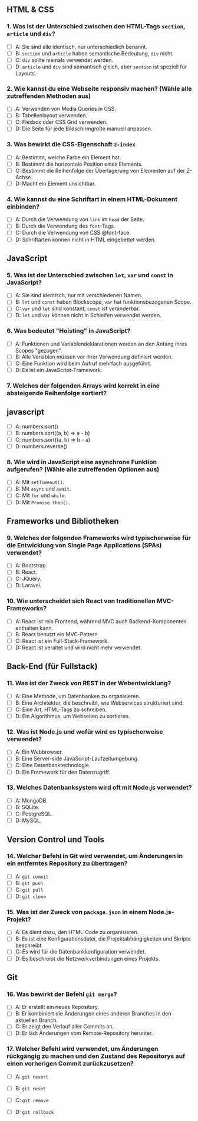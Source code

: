 ## HTML & CSS

### 1. Was ist der Unterschied zwischen den HTML-Tags `section`, `article` und `div`?               
- [ ] A: Sie sind alle identisch, nur unterschiedlich benannt.
- [ ] B: `section` und `article` haben semantische Bedeutung, `div` nicht.
- [ ] C: `div` sollte niemals verwendet werden.
- [ ] D: `article` und `div` sind semantisch gleich, aber `section` ist speziell für Layouts.

### 2. Wie kannst du eine Webseite responsiv machen? (Wähle alle zutreffenden Methoden aus)             
- [ ] A: Verwenden von Media Queries in CSS.
- [ ] B: Tabellenlayout verwenden.
- [ ] C: Flexbox oder CSS Grid verwenden.
- [ ] D: Die Seite für jede Bildschirmgröße manuell anpassen.

### 3. Was bewirkt die CSS-Eigenschaft `z-index`                
- [ ] A: Bestimmt, welche Farbe ein Element hat.
- [ ] B: Bestimmt die horizontale Position eines Elements.
- [ ] C: Bestimmt die Reihenfolge der Überlagerung von Elementen auf der Z-Achse.
- [ ] D: Macht ein Element unsichtbar.

### 4. Wie kannst du eine Schriftart in einem HTML-Dokument einbinden?              
- [ ] A: Durch die Verwendung von `link` im `head` der Seite.
- [ ] B: Durch die Verwendung des `font`-Tags.
- [ ] C: Durch die Verwendung von CSS @font-face.
- [ ] D: Schriftarten können nicht in HTML eingebettet werden.

## JavaScript

### 5. Was ist der Unterschied zwischen `let`, `var` und `const` in JavaScript?             
- [ ] A: Sie sind identisch, nur mit verschiedenen Namen.
- [ ] B: `let` und `const` haben Blockscope, `var` hat funktionsbezogenen Scope.
- [ ] C: `var` und `let` sind konstant, `const` ist veränderbar.
- [ ] D: `let` und `var` können nicht in Schleifen verwendet werden.

### 6. Was bedeutet "Hoisting" in JavaScript?               
- [ ] A: Funktionen und Variablendeklarationen werden an den Anfang ihres Scopes "gezogen".
- [ ] B: Alle Variablen müssen vor ihrer Verwendung definiert werden.
- [ ] C: Eine Funktion wird beim Aufruf mehrfach ausgeführt.
- [ ] D: Es ist ein JavaScript-Framework.

### 7. Welches der folgenden Arrays wird korrekt in eine absteigende Reihenfolge sortiert?              
## javascript
- [ ] A: numbers.sort()
- [ ] B: numbers.sort((a, b) => a - b)
- [ ] C: numbers.sort((a, b) => b - a)
- [ ] D: numbers.reverse()

### 8. Wie wird in JavaScript eine asynchrone Funktion aufgerufen? (Wähle alle zutreffenden Optionen aus)
- [ ] A: Mit `setTimeout()`.
- [ ] B: Mit `async` und `await`.
- [ ] C: Mit `for` und `while`.
- [ ] D: Mit `Promise.then()`.

## Frameworks und Bibliotheken

### 9. Welches der folgenden Frameworks wird typischerweise für die Entwicklung von Single Page Applications (SPAs) verwendet?
- [ ] A: Bootstrap.
- [ ] B: React.
- [ ] C: JQuery.
- [ ] D: Laravel.

### 10. Wie unterscheidet sich React von traditionellen MVC-Frameworks?
- [ ] A: React ist rein Frontend, während MVC auch Backend-Komponenten enthalten kann.
- [ ] B: React benutzt ein MVC-Pattern.
- [ ] C: React ist ein Full-Stack-Framework.
- [ ] D: React ist veraltet und wird nicht mehr verwendet.

## Back-End (für Fullstack)

### 11. Was ist der Zweck von REST in der Webentwicklung?
- [ ] A: Eine Methode, um Datenbanken zu organisieren.
- [ ] B: Eine Architektur, die beschreibt, wie Webservices strukturiert sind.
- [ ] C: Eine Art, HTML-Tags zu schreiben.
- [ ] D: Ein Algorithmus, um Webseiten zu sortieren.

### 12. Was ist Node.js und wofür wird es typischerweise verwendet?
- [ ] A: Ein Webbrowser.
- [ ] B: Eine Server-side JavaScript-Laufzeitumgebung.
- [ ] C: Eine Datenbanktechnologie.
- [ ] D: Ein Framework für den Datenzugriff.

### 13. Welches Datenbanksystem wird oft mit Node.js verwendet?
- [ ] A: MongoDB.
- [ ] B: SQLite.
- [ ] C: PostgreSQL.
- [ ] D: MySQL.

## Version Control und Tools

### 14. Welcher Befehl in Git wird verwendet, um Änderungen in ein entferntes Repository zu übertragen?
- [ ] A: `git commit`
- [ ] B: `git push`
- [ ] C: `git pull`
- [ ] D: `git clone`

### 15. Was ist der Zweck von `package.json` in einem Node.js-Projekt?
- [ ] A: Es dient dazu, den HTML-Code zu organisieren.
- [ ] B: Es ist eine Konfigurationsdatei, die Projektabhängigkeiten und Skripte beschreibt.
- [ ] C: Es wird für die Datenbankkonfiguration verwendet.
- [ ] D: Es beschreibt die Netzwerkverbindungen eines Projekts.

## Git

### 16. Was bewirkt der Befehl `git merge`?
- [ ] A: Er erstellt ein neues Repository.
- [ ] B: Er kombiniert die Änderungen eines anderen Branches in den aktuellen Branch.
- [ ] C: Er zeigt den Verlauf aller Commits an.
- [ ] D: Er lädt Änderungen vom Remote-Repository herunter.

### 17. Welcher Befehl wird verwendet, um Änderungen rückgängig zu machen und den Zustand des Repositorys auf einen vorherigen Commit zurückzusetzen?
- [ ] A: `git revert`
- [ ] B: `git reset`
- [ ] C: `git remove`
- [ ] D: `git rollback`

